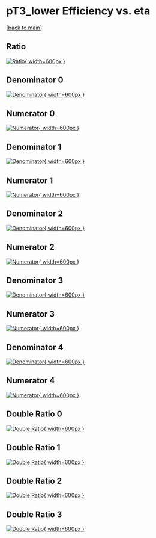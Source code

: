 # pT3_lower Efficiency vs. eta

[[back to main](./)]



## Ratio

[![Ratio](../mtv/var/pT3_lower_loweta_321_1_eff_eta.png){ width=600px }](../mtv/var/pT3_lower_loweta_321_1_eff_eta.pdf)

## Denominator 0

[![Denominator](../mtv/den/pT3_lower_loweta_321_1_eff_eta_den0.png){ width=600px }](../mtv/den/pT3_lower_loweta_321_1_eff_eta_den0.pdf)

## Numerator 0

[![Numerator](../mtv/num/pT3_lower_loweta_321_1_eff_eta_num0.png){ width=600px }](../mtv/num/pT3_lower_loweta_321_1_eff_eta_num0.pdf)

## Denominator 1

[![Denominator](../mtv/den/pT3_lower_loweta_321_1_eff_eta_den1.png){ width=600px }](../mtv/den/pT3_lower_loweta_321_1_eff_eta_den1.pdf)

## Numerator 1

[![Numerator](../mtv/num/pT3_lower_loweta_321_1_eff_eta_num1.png){ width=600px }](../mtv/num/pT3_lower_loweta_321_1_eff_eta_num1.pdf)

## Denominator 2

[![Denominator](../mtv/den/pT3_lower_loweta_321_1_eff_eta_den2.png){ width=600px }](../mtv/den/pT3_lower_loweta_321_1_eff_eta_den2.pdf)

## Numerator 2

[![Numerator](../mtv/num/pT3_lower_loweta_321_1_eff_eta_num2.png){ width=600px }](../mtv/num/pT3_lower_loweta_321_1_eff_eta_num2.pdf)

## Denominator 3

[![Denominator](../mtv/den/pT3_lower_loweta_321_1_eff_eta_den3.png){ width=600px }](../mtv/den/pT3_lower_loweta_321_1_eff_eta_den3.pdf)

## Numerator 3

[![Numerator](../mtv/num/pT3_lower_loweta_321_1_eff_eta_num3.png){ width=600px }](../mtv/num/pT3_lower_loweta_321_1_eff_eta_num3.pdf)

## Denominator 4

[![Denominator](../mtv/den/pT3_lower_loweta_321_1_eff_eta_den4.png){ width=600px }](../mtv/den/pT3_lower_loweta_321_1_eff_eta_den4.pdf)

## Numerator 4

[![Numerator](../mtv/num/pT3_lower_loweta_321_1_eff_eta_num4.png){ width=600px }](../mtv/num/pT3_lower_loweta_321_1_eff_eta_num4.pdf)

## Double Ratio 0

[![Double Ratio](../mtv/ratio/pT3_lower_loweta_321_1_eff_eta_ratio0.png){ width=600px }](../mtv/ratio/pT3_lower_loweta_321_1_eff_eta_ratio0.pdf)

## Double Ratio 1

[![Double Ratio](../mtv/ratio/pT3_lower_loweta_321_1_eff_eta_ratio1.png){ width=600px }](../mtv/ratio/pT3_lower_loweta_321_1_eff_eta_ratio1.pdf)

## Double Ratio 2

[![Double Ratio](../mtv/ratio/pT3_lower_loweta_321_1_eff_eta_ratio2.png){ width=600px }](../mtv/ratio/pT3_lower_loweta_321_1_eff_eta_ratio2.pdf)

## Double Ratio 3

[![Double Ratio](../mtv/ratio/pT3_lower_loweta_321_1_eff_eta_ratio3.png){ width=600px }](../mtv/ratio/pT3_lower_loweta_321_1_eff_eta_ratio3.pdf)


